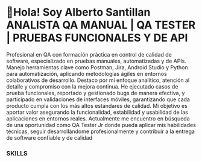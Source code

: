 # 👋Hola! Soy Alberto Santillan ANALISTA QA MANUAL | QA TESTER | PRUEBAS FUNCIONALES Y DE API
<!--
-->

Profesional en QA con formación práctica en control de calidad de software, especializado en pruebas manuales, automatizadas y de APIs. Manejo herramientas clave como Postman, Jira, Android Studio y Python para automatización, aplicando metodologías ágiles en entornos colaborativos de desarrollo. Destaco por mi enfoque analítico, atención al detalle y compromiso con la mejora continua. He ejecutado casos de prueba funcionales, reportado y gestionado bugs de manera efectiva, y participado en validaciones de interfaces móviles, garantizando que cada producto cumpla con los más altos estándares de calidad. Mi objetivo es aportar valor asegurando la funcionalidad, estabilidad y usabilidad de las aplicaciones en entornos reales. Actualmente me encuentro en búsqueda de una oportunidad como QA Tester Jr donde pueda aplicar mis habilidades técnicas, seguir desarrollándome profesionalmente y contribuir a la entrega de software confiable y de calidad
### SKILLS 


